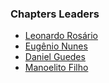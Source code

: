 ### Chapters Leaders
* [Leonardo Rosário](mailto:leonardo.rosario@owasp.org)
* [Eugênio Nunes](mailto:eugenio.nunes@owasp.org)
* [Daniel Guedes](mailto:daniel.guedes@owasp.org)
* [Manoelito Filho](mailto:manoelito.filho@owasp.org)
